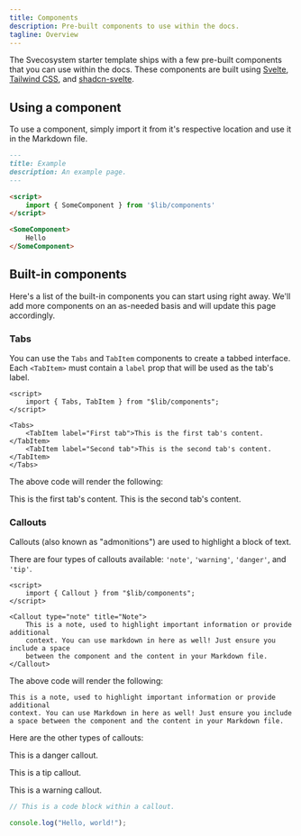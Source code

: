 ```yaml
---
title: Components
description: Pre-built components to use within the docs.
tagline: Overview
---
```


<script>
	import { Tabs, TabItem, Callout } from '$lib/components'
</script>

The Svecosystem starter template ships with a few pre-built components that you can use within the docs. These components are built using [Svelte](https://svelte.dev), [Tailwind CSS](https://tailwindcss.com), and [shadcn-svelte](https://shadcn-svelte.com).

## Using a component

To use a component, simply import it from it's respective location and use it in the Markdown file.

```md title="content/docs/example.md"
---
title: Example
description: An example page.
---

<script>
	import { SomeComponent } from '$lib/components'
</script>

<SomeComponent>
	Hello
</SomeComponent>
```

## Built-in components

Here's a list of the built-in components you can start using right away. We'll add more components on an as-needed basis and will update this page accordingly.

### Tabs

You can use the `Tabs` and `TabItem` components to create a tabbed interface. Each `<TabItem>` must contain a `label` prop that will be used as the tab's label.

```svelte title="content/docs/example.md"
<script>
	import { Tabs, TabItem } from "$lib/components";
</script>

<Tabs>
	<TabItem label="First tab">This is the first tab's content.</TabItem>
	<TabItem label="Second tab">This is the second tab's content.</TabItem>
</Tabs>
```

The above code will render the following:

<Tabs>
	<TabItem label="First tab">This is the first tab's content.</TabItem>
	<TabItem label="Second tab">This is the second tab's content.</TabItem>
</Tabs>

### Callouts

Callouts (also known as "admonitions") are used to highlight a block of text.

There are four types of callouts available: `'note'`, `'warning'`, `'danger'`, and `'tip'`.

```svelte title="content/docs/example.md"
<script>
	import { Callout } from "$lib/components";
</script>

<Callout type="note" title="Note">
	This is a note, used to highlight important information or provide additional
	context. You can use markdown in here as well! Just ensure you include a space
	between the component and the content in your Markdown file.
</Callout>
```

The above code will render the following:

<Callout type="note" title="Note">

    This is a note, used to highlight important information or provide additional
    context. You can use Markdown in here as well! Just ensure you include a space between the component and the content in your Markdown file.

</Callout>

Here are the other types of callouts:

<Callout type="danger" title="Danger">

This is a danger callout.

</Callout>

<Callout type="tip" title="Tip">

This is a tip callout.

</Callout>

<Callout type="warning" title="Warning">

This is a warning callout.

```ts
// This is a code block within a callout.

console.log("Hello, world!");
```

</Callout>

